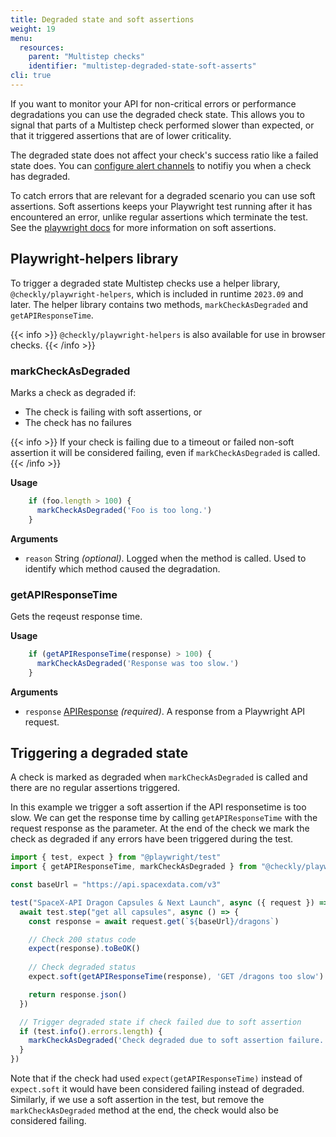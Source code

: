```yaml
---
title: Degraded state and soft assertions
weight: 19
menu:
  resources:
    parent: "Multistep checks"
    identifier: "multistep-degraded-state-soft-asserts"
cli: true
---
```


If you want to monitor your API for non-critical errors or performance degradations you can use the degraded check state. This allows you to signal that parts of a Multistep check performed slower than expected, or that it triggered assertions that are of lower criticality. 

The degraded state does not affect your check's success ratio like a failed state does. You can [configure alert channels](/docs/alerting-and-retries/alert-channels/#managing-alert-channels) to notifiy you when a check has degraded. 

To catch errors that are relevant for a degraded scenario you can use soft assertions. Soft assertions keeps your Playwright test running after it has encountered an error, unlike regular assertions which terminate the test. See the [playwright docs](https://playwright.dev/docs/test-assertions#soft-assertions) for more information on soft assertions.

## Playwright-helpers library

To trigger a degraded state Multistep checks use a helper library, `@checkly/playwright-helpers`, which is included in runtime `2023.09` and later. The helper library contains two methods, `markCheckAsDegraded` and `getAPIResponseTime`. 

{{< info >}}
`@checkly/playwright-helpers` is also available for use in browser checks.
{{< /info >}}

### markCheckAsDegraded
Marks a check as degraded if:
- The check is failing with soft assertions, or
- The check has no failures

{{< info >}}
If your check is failing due to a timeout or failed non-soft assertion it will be considered failing, even if `markCheckAsDegraded` is called.
{{< /info >}}

**Usage**
```ts
    if (foo.length > 100) {
      markCheckAsDegraded('Foo is too long.')
    }
```

**Arguments**
- `reason` String *(optional)*. Logged when the method is called. Used to identify which method caused the degradation.

### getAPIResponseTime
Gets the reqeust response time.

**Usage**
```ts
    if (getAPIResponseTime(response) > 100) {
      markCheckAsDegraded('Response was too slow.')
    }
```

**Arguments**
- `response` [APIResponse](https://playwright.dev/docs/api/class-apiresponse) *(required)*. A response from a Playwright API request.

## Triggering a degraded state

A check is marked as degraded when `markCheckAsDegraded` is called and there are no regular assertions triggered.

In this example we trigger a soft assertion if the API responsetime is too slow. We can get the response time by calling `getAPIResponseTime` with the request response as the parameter. At the end of the check we mark the check as degraded if any errors have been triggered during the test.

```ts
import { test, expect } from "@playwright/test"
import { getAPIResponseTime, markCheckAsDegraded } from "@checkly/playwright-helpers"

const baseUrl = "https://api.spacexdata.com/v3"

test("SpaceX-API Dragon Capsules & Next Launch", async ({ request }) => {
  await test.step("get all capsules", async () => {
    const response = await request.get(`${baseUrl}/dragons`)

    // Check 200 status code
    expect(response).toBeOK()
    
    // Check degraded status
    expect.soft(getAPIResponseTime(response), 'GET /dragons too slow').toBeLessThanOrEqual(200)

    return response.json()
  })

  // Trigger degraded state if check failed due to soft assertion
  if (test.info().errors.length) {
    markCheckAsDegraded('Check degraded due to soft assertion failure.')
  }
})
```

Note that if the check had used `expect(getAPIResponseTime)` instead of `expect.soft` it would have been considered failing instead of degraded. Similarly, if we use a soft assertion in the test, but remove the `markCheckAsDegraded` method at the end, the check would also be considered failing.